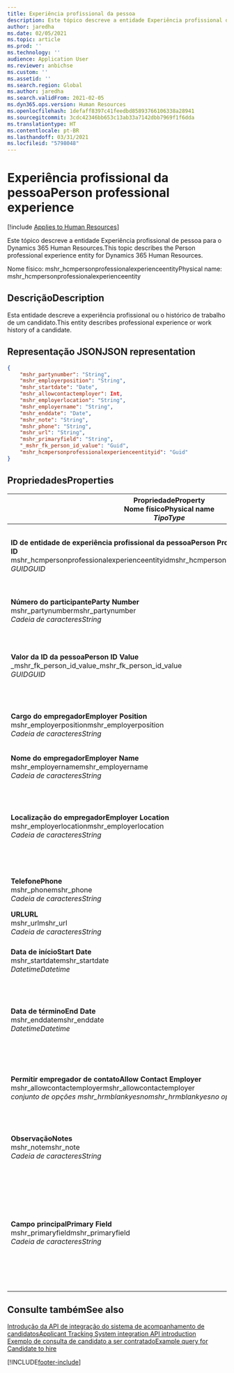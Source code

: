 ```yaml
---
title: Experiência profissional da pessoa
description: Este tópico descreve a entidade Experiência profissional de pessoa para o Dynamics 365 Human Resources.
author: jaredha
ms.date: 02/05/2021
ms.topic: article
ms.prod: ''
ms.technology: ''
audience: Application User
ms.reviewer: anbichse
ms.custom: ''
ms.assetid: ''
ms.search.region: Global
ms.author: jaredha
ms.search.validFrom: 2021-02-05
ms.dyn365.ops.version: Human Resources
ms.openlocfilehash: 1defaff8397c41feedbd85893766106338a28941
ms.sourcegitcommit: 3cdc42346bb653c13ab33a7142dbb7969f1f6dda
ms.translationtype: HT
ms.contentlocale: pt-BR
ms.lasthandoff: 03/31/2021
ms.locfileid: "5798048"
---
```

# <a name="person-professional-experience"></a><span data-ttu-id="06778-103">Experiência profissional da pessoa</span><span class="sxs-lookup"><span data-stu-id="06778-103">Person professional experience</span></span>

[!include [Applies to Human Resources](../includes/applies-to-hr.md)]

<span data-ttu-id="06778-104">Este tópico descreve a entidade Experiência profissional de pessoa para o Dynamics 365 Human Resources.</span><span class="sxs-lookup"><span data-stu-id="06778-104">This topic describes the Person professional experience entity for Dynamics 365 Human Resources.</span></span>

<span data-ttu-id="06778-105">Nome físico: mshr_hcmpersonprofessionalexperienceentity</span><span class="sxs-lookup"><span data-stu-id="06778-105">Physical name: mshr_hcmpersonprofessionalexperienceentity</span></span>

## <a name="description"></a><span data-ttu-id="06778-106">Descrição</span><span class="sxs-lookup"><span data-stu-id="06778-106">Description</span></span>

<span data-ttu-id="06778-107">Esta entidade descreve a experiência profissional ou o histórico de trabalho de um candidato.</span><span class="sxs-lookup"><span data-stu-id="06778-107">This entity describes professional experience or work history of a candidate.</span></span>

## <a name="json-representation"></a><span data-ttu-id="06778-108">Representação JSON</span><span class="sxs-lookup"><span data-stu-id="06778-108">JSON representation</span></span>

```json
{
    "mshr_partynumber": "String",
    "mshr_employerposition": "String",
    "mshr_startdate": "Date",
    "mshr_allowcontactemployer": Int,
    "mshr_employerlocation": "String",
    "mshr_employername": "String",
    "mshr_enddate": "Date",
    "mshr_note": "String",
    "mshr_phone": "String",
    "mshr_url": "String",
    "mshr_primaryfield": "String",
    "_mshr_fk_person_id_value": "Guid",
    "mshr_hcmpersonprofessionalexperienceentityid": "Guid"
}
```

## <a name="properties"></a><span data-ttu-id="06778-109">Propriedades</span><span class="sxs-lookup"><span data-stu-id="06778-109">Properties</span></span>

| <span data-ttu-id="06778-110">Propriedade</span><span class="sxs-lookup"><span data-stu-id="06778-110">Property</span></span><br><span data-ttu-id="06778-111">**Nome físico**</span><span class="sxs-lookup"><span data-stu-id="06778-111">**Physical name**</span></span><br><span data-ttu-id="06778-112">**_Tipo_**</span><span class="sxs-lookup"><span data-stu-id="06778-112">**_Type_**</span></span> | <span data-ttu-id="06778-113">Uso</span><span class="sxs-lookup"><span data-stu-id="06778-113">Use</span></span> | <span data-ttu-id="06778-114">Descrição</span><span class="sxs-lookup"><span data-stu-id="06778-114">Description</span></span> |
| --- | --- | --- |
| <span data-ttu-id="06778-115">**ID de entidade de experiência profissional da pessoa**</span><span class="sxs-lookup"><span data-stu-id="06778-115">**Person Professional Experience Entity ID**</span></span><br><span data-ttu-id="06778-116">mshr_hcmpersonprofessionalexperienceentityid</span><span class="sxs-lookup"><span data-stu-id="06778-116">mshr_hcmpersonprofessionalexperienceentityid</span></span><br><span data-ttu-id="06778-117">*GUID*</span><span class="sxs-lookup"><span data-stu-id="06778-117">*GUID*</span></span> | <span data-ttu-id="06778-118">Somente leitura</span><span class="sxs-lookup"><span data-stu-id="06778-118">Read-only</span></span><br><span data-ttu-id="06778-119">Obrigatório</span><span class="sxs-lookup"><span data-stu-id="06778-119">Required</span></span> | <span data-ttu-id="06778-120">Um identificador exclusivo gerado pelo sistema para o registro de entidade.</span><span class="sxs-lookup"><span data-stu-id="06778-120">System-generated unique identifier for the entity record.</span></span> |
| <span data-ttu-id="06778-121">**Número do participante**</span><span class="sxs-lookup"><span data-stu-id="06778-121">**Party Number**</span></span><br><span data-ttu-id="06778-122">mshr_partynumber</span><span class="sxs-lookup"><span data-stu-id="06778-122">mshr_partynumber</span></span><br><span data-ttu-id="06778-123">*Cadeia de caracteres*</span><span class="sxs-lookup"><span data-stu-id="06778-123">*String*</span></span> | <span data-ttu-id="06778-124">Ler/gravar</span><span class="sxs-lookup"><span data-stu-id="06778-124">Read/write</span></span><br><span data-ttu-id="06778-125">Obrigatório</span><span class="sxs-lookup"><span data-stu-id="06778-125">Required</span></span> | <span data-ttu-id="06778-126">Identificador exclusivo do registro de pessoa do candidato.</span><span class="sxs-lookup"><span data-stu-id="06778-126">Unique identifier of the person record for the candidate.</span></span> |
| <span data-ttu-id="06778-127">**Valor da ID da pessoa**</span><span class="sxs-lookup"><span data-stu-id="06778-127">**Person ID Value**</span></span><br><span data-ttu-id="06778-128">_mshr_fk_person_id_value</span><span class="sxs-lookup"><span data-stu-id="06778-128">_mshr_fk_person_id_value</span></span><br><span data-ttu-id="06778-129">*GUID*</span><span class="sxs-lookup"><span data-stu-id="06778-129">*GUID*</span></span> | <span data-ttu-id="06778-130">Somente leitura</span><span class="sxs-lookup"><span data-stu-id="06778-130">Read-only</span></span><br><span data-ttu-id="06778-131">Obrigatório</span><span class="sxs-lookup"><span data-stu-id="06778-131">Required</span></span><br><span data-ttu-id="06778-132">Chave estrangeira: mshr_dirpersonentityid de mshr_dirpersonentity</span><span class="sxs-lookup"><span data-stu-id="06778-132">Foreign key: mshr_dirpersonentityid of mshr_dirpersonentity</span></span> | <span data-ttu-id="06778-133">Identificador exclusivo gerado pelo sistema do registro de entidade da pessoa.</span><span class="sxs-lookup"><span data-stu-id="06778-133">System-generated unique identifier of the person entity record.</span></span> |
| <span data-ttu-id="06778-134">**Cargo do empregador**</span><span class="sxs-lookup"><span data-stu-id="06778-134">**Employer Position**</span></span><br><span data-ttu-id="06778-135">mshr_employerposition</span><span class="sxs-lookup"><span data-stu-id="06778-135">mshr_employerposition</span></span><br><span data-ttu-id="06778-136">*Cadeia de caracteres*</span><span class="sxs-lookup"><span data-stu-id="06778-136">*String*</span></span> | <span data-ttu-id="06778-137">Ler/gravar</span><span class="sxs-lookup"><span data-stu-id="06778-137">Read/write</span></span><br><span data-ttu-id="06778-138">Obrigatório</span><span class="sxs-lookup"><span data-stu-id="06778-138">Required</span></span> | <span data-ttu-id="06778-139">O título da posição mantida pelo candidato durante o emprego.</span><span class="sxs-lookup"><span data-stu-id="06778-139">The position title held by the candidate while under employment.</span></span> |
| <span data-ttu-id="06778-140">**Nome do empregador**</span><span class="sxs-lookup"><span data-stu-id="06778-140">**Employer Name**</span></span><br><span data-ttu-id="06778-141">mshr_employername</span><span class="sxs-lookup"><span data-stu-id="06778-141">mshr_employername</span></span><br><span data-ttu-id="06778-142">*Cadeia de caracteres*</span><span class="sxs-lookup"><span data-stu-id="06778-142">*String*</span></span> | <span data-ttu-id="06778-143">Ler/gravar</span><span class="sxs-lookup"><span data-stu-id="06778-143">Read/write</span></span><br><span data-ttu-id="06778-144">Obrigatório</span><span class="sxs-lookup"><span data-stu-id="06778-144">Required</span></span> | <span data-ttu-id="06778-145">O nome do empregador.</span><span class="sxs-lookup"><span data-stu-id="06778-145">The name of the employer.</span></span> |
| <span data-ttu-id="06778-146">**Localização do empregador**</span><span class="sxs-lookup"><span data-stu-id="06778-146">**Employer Location**</span></span><br><span data-ttu-id="06778-147">mshr_employerlocation</span><span class="sxs-lookup"><span data-stu-id="06778-147">mshr_employerlocation</span></span><br><span data-ttu-id="06778-148">*Cadeia de caracteres*</span><span class="sxs-lookup"><span data-stu-id="06778-148">*String*</span></span> | <span data-ttu-id="06778-149">Ler/gravar</span><span class="sxs-lookup"><span data-stu-id="06778-149">Read/write</span></span><br><span data-ttu-id="06778-150">Opcional</span><span class="sxs-lookup"><span data-stu-id="06778-150">Optional</span></span> | <span data-ttu-id="06778-151">A localização do empregador.</span><span class="sxs-lookup"><span data-stu-id="06778-151">The employer’s location.</span></span> <span data-ttu-id="06778-152">Tamanho máximo: 60.</span><span class="sxs-lookup"><span data-stu-id="06778-152">Max length: 60.</span></span> <span data-ttu-id="06778-153">Nenhum formato específico definido ou necessário.</span><span class="sxs-lookup"><span data-stu-id="06778-153">No specific format defined or required.</span></span> |
| <span data-ttu-id="06778-154">**Telefone**</span><span class="sxs-lookup"><span data-stu-id="06778-154">**Phone**</span></span><br><span data-ttu-id="06778-155">mshr_phone</span><span class="sxs-lookup"><span data-stu-id="06778-155">mshr_phone</span></span><br><span data-ttu-id="06778-156">*Cadeia de caracteres*</span><span class="sxs-lookup"><span data-stu-id="06778-156">*String*</span></span> | <span data-ttu-id="06778-157">Ler/gravar</span><span class="sxs-lookup"><span data-stu-id="06778-157">Read/write</span></span><br><span data-ttu-id="06778-158">Opcional</span><span class="sxs-lookup"><span data-stu-id="06778-158">Optional</span></span> | <span data-ttu-id="06778-159">O número de telefone do empregador.</span><span class="sxs-lookup"><span data-stu-id="06778-159">The employer’s phone number.</span></span> |
| <span data-ttu-id="06778-160">**URL**</span><span class="sxs-lookup"><span data-stu-id="06778-160">**URL**</span></span><br><span data-ttu-id="06778-161">mshr_url</span><span class="sxs-lookup"><span data-stu-id="06778-161">mshr_url</span></span><br><span data-ttu-id="06778-162">*Cadeia de caracteres*</span><span class="sxs-lookup"><span data-stu-id="06778-162">*String*</span></span> | <span data-ttu-id="06778-163">Ler/gravar</span><span class="sxs-lookup"><span data-stu-id="06778-163">Read/write</span></span><br><span data-ttu-id="06778-164">Opcional</span><span class="sxs-lookup"><span data-stu-id="06778-164">Optional</span></span> | <span data-ttu-id="06778-165">A URL do site do empregador.</span><span class="sxs-lookup"><span data-stu-id="06778-165">The URL of the employer’s website.</span></span> |
| <span data-ttu-id="06778-166">**Data de início**</span><span class="sxs-lookup"><span data-stu-id="06778-166">**Start Date**</span></span><br><span data-ttu-id="06778-167">mshr_startdate</span><span class="sxs-lookup"><span data-stu-id="06778-167">mshr_startdate</span></span><br><span data-ttu-id="06778-168">*Datetime*</span><span class="sxs-lookup"><span data-stu-id="06778-168">*Datetime*</span></span> | <span data-ttu-id="06778-169">Ler/gravar</span><span class="sxs-lookup"><span data-stu-id="06778-169">Read/write</span></span><br><span data-ttu-id="06778-170">Obrigatório</span><span class="sxs-lookup"><span data-stu-id="06778-170">Required</span></span> | <span data-ttu-id="06778-171">A data de início do emprego do candidato.</span><span class="sxs-lookup"><span data-stu-id="06778-171">The start date of the candidate’s employment.</span></span> |
| <span data-ttu-id="06778-172">**Data de término**</span><span class="sxs-lookup"><span data-stu-id="06778-172">**End Date**</span></span><br><span data-ttu-id="06778-173">mshr_enddate</span><span class="sxs-lookup"><span data-stu-id="06778-173">mshr_enddate</span></span><br><span data-ttu-id="06778-174">*Datetime*</span><span class="sxs-lookup"><span data-stu-id="06778-174">*Datetime*</span></span> | <span data-ttu-id="06778-175">Ler/gravar</span><span class="sxs-lookup"><span data-stu-id="06778-175">Read/write</span></span><br><span data-ttu-id="06778-176">Opcional</span><span class="sxs-lookup"><span data-stu-id="06778-176">Optional</span></span> | <span data-ttu-id="06778-177">A data final do emprego do candidato, ou nula, se o candidato ainda estiver empregado aqui.</span><span class="sxs-lookup"><span data-stu-id="06778-177">The end date of the candidate’s employment, or null if the candidate is still employed here.</span></span> |
| <span data-ttu-id="06778-178">**Permitir empregador de contato**</span><span class="sxs-lookup"><span data-stu-id="06778-178">**Allow Contact Employer**</span></span><br><span data-ttu-id="06778-179">mshr_allowcontactemployer</span><span class="sxs-lookup"><span data-stu-id="06778-179">mshr_allowcontactemployer</span></span><br><span data-ttu-id="06778-180">*conjunto de opções mshr_hrmblankyesno*</span><span class="sxs-lookup"><span data-stu-id="06778-180">*mshr_hrmblankyesno option set*</span></span> | <span data-ttu-id="06778-181">Ler/gravar</span><span class="sxs-lookup"><span data-stu-id="06778-181">Read/write</span></span><br><span data-ttu-id="06778-182">Opcional</span><span class="sxs-lookup"><span data-stu-id="06778-182">Optional</span></span> | <span data-ttu-id="06778-183">Significa se o candidato permite contatar o empregador anterior.</span><span class="sxs-lookup"><span data-stu-id="06778-183">Signifies whether the candidate allows contacting the previous employer.</span></span> |
| <span data-ttu-id="06778-184">**Observação**</span><span class="sxs-lookup"><span data-stu-id="06778-184">**Notes**</span></span><br><span data-ttu-id="06778-185">mshr_note</span><span class="sxs-lookup"><span data-stu-id="06778-185">mshr_note</span></span><br><span data-ttu-id="06778-186">*Cadeia de caracteres*</span><span class="sxs-lookup"><span data-stu-id="06778-186">*String*</span></span> | <span data-ttu-id="06778-187">Ler/gravar</span><span class="sxs-lookup"><span data-stu-id="06778-187">Read/write</span></span><br><span data-ttu-id="06778-188">Opcional</span><span class="sxs-lookup"><span data-stu-id="06778-188">Optional</span></span> | <span data-ttu-id="06778-189">Observações para uso pelo recrutador ou gerente de contratação.</span><span class="sxs-lookup"><span data-stu-id="06778-189">Notes for use by the recruiter or hiring manager.</span></span> |
| <span data-ttu-id="06778-190">**Campo principal**</span><span class="sxs-lookup"><span data-stu-id="06778-190">**Primary Field**</span></span><br><span data-ttu-id="06778-191">mshr_primaryfield</span><span class="sxs-lookup"><span data-stu-id="06778-191">mshr_primaryfield</span></span><br><span data-ttu-id="06778-192">*Cadeia de caracteres*</span><span class="sxs-lookup"><span data-stu-id="06778-192">*String*</span></span> | <span data-ttu-id="06778-193">Somente leitura</span><span class="sxs-lookup"><span data-stu-id="06778-193">Read-only</span></span><br><span data-ttu-id="06778-194">Obrigatório</span><span class="sxs-lookup"><span data-stu-id="06778-194">Required</span></span> | <span data-ttu-id="06778-195">Campo usado como identificador principal do registro de entidade.</span><span class="sxs-lookup"><span data-stu-id="06778-195">Field used as a primary identifier of the entity record.</span></span> <span data-ttu-id="06778-196">Combinação de número de participante, data de início, cargo do empregador e nome do empregador.</span><span class="sxs-lookup"><span data-stu-id="06778-196">Combination of party number, start date, employer position, and employer name.</span></span> |

## <a name="see-also"></a><span data-ttu-id="06778-197">Consulte também</span><span class="sxs-lookup"><span data-stu-id="06778-197">See also</span></span>

[<span data-ttu-id="06778-198">Introdução da API de integração do sistema de acompanhamento de candidatos</span><span class="sxs-lookup"><span data-stu-id="06778-198">Applicant Tracking System integration API introduction</span></span>](hr-admin-integration-ats-api-introduction.md)<br>
[<span data-ttu-id="06778-199">Exemplo de consulta de candidato a ser contratado</span><span class="sxs-lookup"><span data-stu-id="06778-199">Example query for Candidate to hire</span></span>](hr-admin-integration-ats-api-candidate-to-hire-example-query.md)



[!INCLUDE[footer-include](../includes/footer-banner.md)]